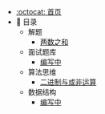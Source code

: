 * [:octocat: 首页](/README)
* :bookmark: 目录
    * 解题
        * [两数之和](/notes/分析解题/两数之和.md)
    * 面试题库
        * [编写中](#)       
    * 算法思维
        * [二进制与或非运算](#)
    * 数据结构
        * [编写中](#)     